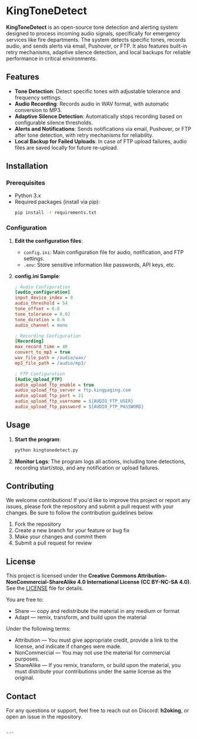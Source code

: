 # KingToneDetect

**KingToneDetect** is an open-source tone detection and alerting system designed to process incoming audio signals, specifically for emergency services like fire departments. The system detects specific tones, records audio, and sends alerts via email, Pushover, or FTP. It also features built-in retry mechanisms, adaptive silence detection, and local backups for reliable performance in critical environments.

## Features

- **Tone Detection**: Detect specific tones with adjustable tolerance and frequency settings.
- **Audio Recording**: Records audio in WAV format, with automatic conversion to MP3.
- **Adaptive Silence Detection**: Automatically stops recording based on configurable silence thresholds.
- **Alerts and Notifications**: Sends notifications via email, Pushover, or FTP after tone detection, with retry mechanisms for reliability.
- **Local Backup for Failed Uploads**: In case of FTP upload failures, audio files are saved locally for future re-upload.

## Installation

### Prerequisites

- Python 3.x
- Required packages (install via pip):
  ```bash
  pip install -r requirements.txt
  ```

### Configuration

1. **Edit the configuration files**:
   - `config.ini`: Main configuration file for audio, notification, and FTP settings.
   - `.env`: Store sensitive information like passwords, API keys, etc.

2. **config.ini Sample**:
   ```ini
   ; Audio Configuration
   [audio_configuration]
   input_device_index = 0
   audio_threshold = 54
   tone_offset = 0.0
   tone_tolerance = 0.02
   tone_duration = 0.6
   audio_channel = mono

   ; Recording Configuration
   [Recording]
   max_record_time = 40
   convert_to_mp3 = true
   wav_file_path = /audio/wav/
   mp3_file_path = /audio/mp3/

   ; FTP Configuration
   [Audio_Upload_FTP]
   audio_upload_ftp_enable = true
   audio_upload_ftp_server = ftp.kingpaging.com
   audio_upload_ftp_port = 21
   audio_upload_ftp_username = ${AUDIO_FTP_USER}
   audio_upload_ftp_password = ${AUDIO_FTP_PASSWORD}
   ```

## Usage

1. **Start the program**:
   ```bash
   python kingtonedetect.py
   ```

2. **Monitor Logs**: The program logs all actions, including tone detections, recording start/stop, and any notification or upload failures.

## Contributing

We welcome contributions! If you'd like to improve this project or report any issues, please fork the repository and submit a pull request with your changes. Be sure to follow the contribution guidelines below.

1. Fork the repository
2. Create a new branch for your feature or bug fix
3. Make your changes and commit them
4. Submit a pull request for review

## License

This project is licensed under the **Creative Commons Attribution-NonCommercial-ShareAlike 4.0 International License (CC BY-NC-SA 4.0)**. See the [LICENSE](LICENSE) file for details.

You are free to:
- Share — copy and redistribute the material in any medium or format
- Adapt — remix, transform, and build upon the material

Under the following terms:
- Attribution — You must give appropriate credit, provide a link to the license, and indicate if changes were made.
- NonCommercial — You may not use the material for commercial purposes.
- ShareAlike — If you remix, transform, or build upon the material, you must distribute your contributions under the same license as the original.

## Contact

For any questions or support, feel free to reach out on Discord: **h2oking**, or open an issue in the repository.
```

---


